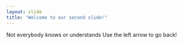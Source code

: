 ```yaml
---
layout: slide
title: "Welcome to our second slide!"
---
```

Not everybody knows or understands
Use the left arrow to go back!
